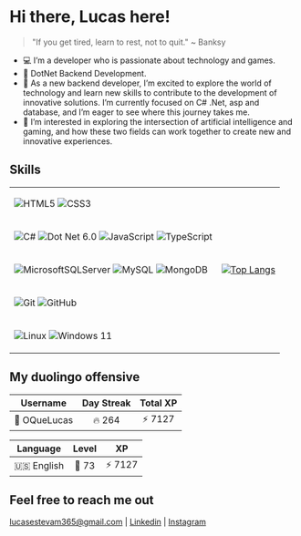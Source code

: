 # Hi there, Lucas here!

> "If you get tired, learn to rest, not to quit."
> ~ Banksy

- 💻 I’m a developer who is passionate about technology and games.
- 🧮 DotNet Backend Development.
- 🔭 As a new backend developer, I’m excited to explore the world of technology and learn new skills to contribute to the development of innovative solutions. I’m currently focused on C# .Net, asp and database, and I’m eager to see where this journey takes me.
- 🚀 I’m interested in exploring the intersection of artificial intelligence and gaming, and how these two fields can work together to create new and innovative experiences.

## Skills

<table>
<tr>
<td>

![HTML5](https://img.shields.io/badge/html5-%23E34F26.svg?logo=html5&logoColor=white) ![CSS3](https://img.shields.io/badge/css3-%231572B6.svg?logo=css3&logoColor=white) 
</td>
<td rowspan=5>
  
[![Top Langs](https://github-readme-stats.vercel.app/api/top-langs/?username=OQueLucas&layout=compact&theme=discord_old_blurple)](https://github.com/anuraghazra/github-readme-stats)
</td>
</tr>
<tr>
<td> 

![C#](https://img.shields.io/badge/c%23-%23239120.svg?logo=c-sharp&logoColor=white)  ![Dot Net 6.0](https://img.shields.io/badge/6.0-blueviolet?logo=.net&logoColor=white) ![JavaScript](https://img.shields.io/badge/javascript-%23323330.svg?logo=javascript&logoColor=%23F7DF1E)  ![TypeScript](https://img.shields.io/badge/typescript-%23007ACC.svg?logo=typescript&logoColor=white) 
</td>
</tr>
<tr>
<td>

![MicrosoftSQLServer](https://img.shields.io/badge/Microsoft%20SQL%20Server-CC2927?logo=microsoft%20sql%20server&logoColor=white) ![MySQL](https://img.shields.io/badge/mysql-%2300f.svg?logo=mysql&logoColor=white) ![MongoDB](https://img.shields.io/badge/MongoDB-%234ea94b.svg?logo=mongodb&logoColor=white) 
</td>

</tr>
<tr>
<td>

![Git](https://img.shields.io/badge/git-%23F05033.svg?logo=git&logoColor=white) ![GitHub](https://img.shields.io/badge/github-%23121011.svg?logo=github&logoColor=white)
</td>
</tr>
<tr>
<td>

![Linux](https://img.shields.io/badge/Linux-FCC624?logo=linux&logoColor=black) ![Windows 11](https://img.shields.io/badge/Windows%2011-%230079d5.svg?logo=Windows%2011&logoColor=white)
</td>
</tr>
</table>

<!-- &nbsp;&nbsp;&nbsp;&nbsp; <img src="https://duolingo-stats-card.vercel.app/api?id=727309999&theme=dracula" alt="Duolingo Stats"/>    -->

## My duolingo offensive
<!--START_SECTION:duolingoStats-->
<!-- Automatically generated with https://github.com/centrumek/duolingo-readme-stats-->

| Username | Day Streak | Total XP |
|:---:|:---:|:---:|
| 👤 OQueLucas | 🔥 264 | ⚡ 7127 |

| Language | Level | XP |
|:---:|:---:|:---:|
| 🇺🇸 English | 👑 73 | ⚡ 7127 |

<!--END_SECTION:duolingoStats-->

  
## Feel free to reach me out

  <a href="mailto:lucasestevam365@gmail.com">lucasestevam365@gmail.com</a>
| <a href="https://www.linkedin.com/in/lucasenqueiroz/">Linkedin</a> 
| <a href="https://www.instagram.com/oquelucass/">Instagram</a>
<!-- | <a href="https://www.twitter.com/">Twitter</a> -->
